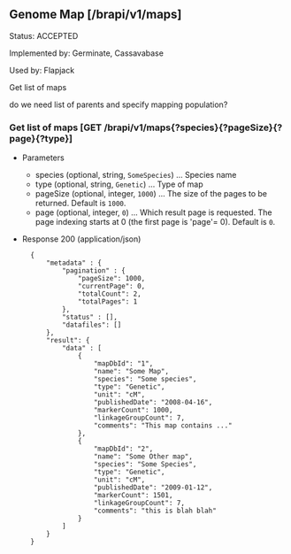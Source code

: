 ## Genome Map  [/brapi/v1/maps]

Status: ACCEPTED

Implemented by: Germinate, Cassavabase

Used by: Flapjack

Get list of maps

do we need list of parents and specify mapping population?

### Get list of maps [GET /brapi/v1/maps{?species}{?pageSize}{?page}{?type}]
+ Parameters
   + species (optional, string, `SomeSpecies`) ... Species name
   + type (optional, string, `Genetic`) ... Type of map
   + pageSize (optional, integer, `1000`) ... The size of the pages to be returned. Default is `1000`.
   + page (optional, integer, `0`) ... Which result page is requested. The page indexing starts at 0 (the first page is 'page'= 0). Default is `0`.

+ Response 200 (application/json)

        {
            "metadata" : {
                "pagination" : {
                    "pageSize": 1000,
                    "currentPage": 0,
                    "totalCount": 2,
                    "totalPages": 1
                },
                "status" : [],
                "datafiles": []
            },
            "result": {
                "data" : [
                    {
                        "mapDbId": "1",
                        "name": "Some Map",
                        "species": "Some species",
                        "type": "Genetic",
                        "unit": "cM",
                        "publishedDate": "2008-04-16",
                        "markerCount": 1000,
                        "linkageGroupCount": 7,
                        "comments": "This map contains ..."
                    },
                    {
                        "mapDbId": "2",
                        "name": "Some Other map",
                        "species": "Some Species",
                        "type": "Genetic",
                        "unit": "cM",
                        "publishedDate": "2009-01-12",
                        "markerCount": 1501,
                        "linkageGroupCount": 7,
                        "comments": "this is blah blah"
                    }
                ]
            }
        }
